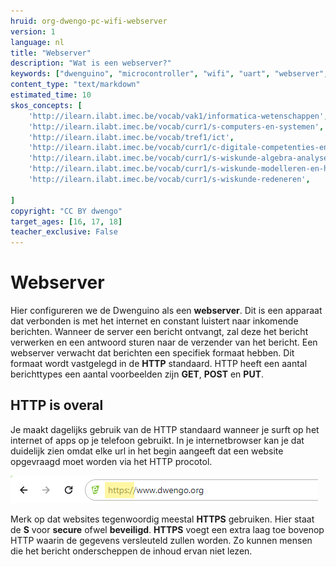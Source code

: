 ```yaml
---
hruid: org-dwengo-pc-wifi-webserver
version: 1
language: nl
title: "Webserver"
description: "Wat is een webserver?"
keywords: ["dwenguino", "microcontroller", "wifi", "uart", "webserver", "web", "internet"]
content_type: "text/markdown"
estimated_time: 10
skos_concepts: [
    'http://ilearn.ilabt.imec.be/vocab/vak1/informatica-wetenschappen', 
    'http://ilearn.ilabt.imec.be/vocab/curr1/s-computers-en-systemen',
    'http://ilearn.ilabt.imec.be/vocab/tref1/ict',
    'http://ilearn.ilabt.imec.be/vocab/curr1/c-digitale-competenties-en-mediawijsheid',
    'http://ilearn.ilabt.imec.be/vocab/curr1/s-wiskunde-algebra-analyse',
    'http://ilearn.ilabt.imec.be/vocab/curr1/s-wiskunde-modelleren-en-heuristiek',
    'http://ilearn.ilabt.imec.be/vocab/curr1/s-wiskunde-redeneren',

]
copyright: "CC BY dwengo"
target_ages: [16, 17, 18]
teacher_exclusive: False
---
```


# Webserver

Hier configureren we de Dwenguino als een **webserver**. Dit is een apparaat dat verbonden is met het internet en constant luistert naar inkomende berichten. Wanneer de server een bericht ontvangt, zal deze het bericht verwerken en een antwoord sturen naar de verzender van het bericht. Een webserver verwacht dat berichten een specifiek formaat hebben. Dit formaat wordt vastgelegd in de **HTTP** standaard. HTTP heeft een aantal berichttypes een aantal voorbeelden zijn **GET**, **POST** en **PUT**. 


<div class="dwengo-content sideinfo">
<h2 class="title">HTTP is overal</h2>
<div class="content">
Je maakt dagelijks gebruik van de HTTP standaard wanneer je surft op het internet of apps op je telefoon gebruikt. In je internetbrowser kan je dat duidelijk zien omdat elke url in het begin aangeeft dat een website opgevraagd moet worden via het HTTP procotol.

<img src="images/http_in_url.png"></img>

Merk op dat websites tegenwoordig meestal **HTTPS** gebruiken. Hier staat de **S** voor **secure** ofwel **beveiligd**. **HTTPS** voegt een extra laag toe bovenop HTTP waarin de gegevens versleuteld zullen worden. Zo kunnen mensen die het bericht onderscheppen de inhoud ervan niet lezen.

</div>
</div>

